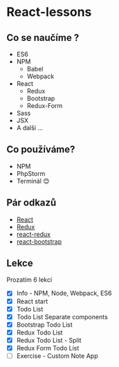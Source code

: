 # React-lessons

## Co se naučíme ?
* ES6
* NPM
    * Babel
    * Webpack
* React
    * Redux
    * Bootstrap
    * Redux-Form
* Sass
* JSX
* A další ...


## Co používáme?
* NPM
* PhpStorm
* Terminál :blush:

## Pár odkazů
* [React](https://facebook.github.io/react/)
* [Redux](http://redux.js.org)
* [react-redux](http://redux.js.org)
* [react-bootstrap](https://react-bootstrap.github.io)

## Lekce

Prozatím 6 lekcí
- [X] Info - NPM, Node, Webpack, ES6
- [X] React start
- [X] Todo List
- [X] Todo List Separate components
- [X] Bootstrap Todo List
- [X] Redux Todo List
- [X] Redux Todo List - Split
- [X] Redux Form Todo List
- [ ] Exercise - Custom Note App 
